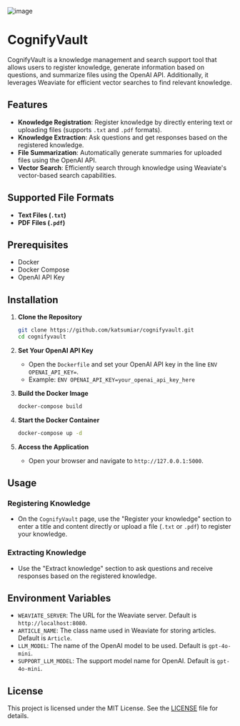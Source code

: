 ![image](https://github.com/user-attachments/assets/b26e440e-69eb-4e3c-8875-ae36e4eb77e2)

# CognifyVault

CognifyVault is a knowledge management and search support tool that allows users to register knowledge, generate information based on questions, and summarize files using the OpenAI API. Additionally, it leverages Weaviate for efficient vector searches to find relevant knowledge.

## Features
- **Knowledge Registration**: Register knowledge by directly entering text or uploading files (supports `.txt` and `.pdf` formats).
- **Knowledge Extraction**: Ask questions and get responses based on the registered knowledge.
- **File Summarization**: Automatically generate summaries for uploaded files using the OpenAI API.
- **Vector Search**: Efficiently search through knowledge using Weaviate's vector-based search capabilities.

## Supported File Formats
- **Text Files (`.txt`)**
- **PDF Files (`.pdf`)**

## Prerequisites
- Docker
- Docker Compose
- OpenAI API Key

## Installation

1. **Clone the Repository**
   ```bash
   git clone https://github.com/katsumiar/cognifyvault.git
   cd cognifyvault
   ```

2. **Set Your OpenAI API Key**
   - Open the `Dockerfile` and set your OpenAI API key in the line `ENV OPENAI_API_KEY=`.
   - Example: `ENV OPENAI_API_KEY=your_openai_api_key_here`

3. **Build the Docker Image**
   ```bash
   docker-compose build
   ```

4. **Start the Docker Container**
   ```bash
   docker-compose up -d
   ```

5. **Access the Application**
   - Open your browser and navigate to `http://127.0.0.1:5000`.

## Usage

### Registering Knowledge
- On the `CognifyVault` page, use the "Register your knowledge" section to enter a title and content directly or upload a file (`.txt` or `.pdf`) to register your knowledge.

### Extracting Knowledge
- Use the "Extract knowledge" section to ask questions and receive responses based on the registered knowledge.

## Environment Variables
- `WEAVIATE_SERVER`: The URL for the Weaviate server. Default is `http://localhost:8080`.
- `ARTICLE_NAME`: The class name used in Weaviate for storing articles. Default is `Article`.
- `LLM_MODEL`: The name of the OpenAI model to be used. Default is `gpt-4o-mini`.
- `SUPPORT_LLM_MODEL`: The support model name for OpenAI. Default is `gpt-4o-mini`.

## License

This project is licensed under the MIT License. See the [LICENSE](LICENSE) file for details.
